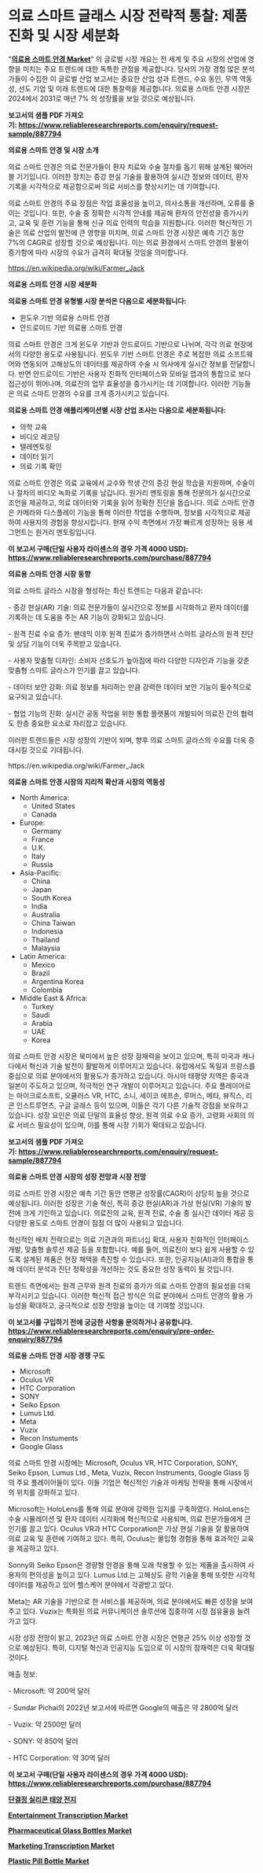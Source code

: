 <p><h1>의료 스마트 글래스 시장 전략적 통찰: 제품 진화 및 시장 세분화</h1></p><p>"<strong><a href="https://www.reliableresearchreports.com/medical-smart-glasses-r887794?utm_campaign=106&utm_medium=7&utm_source=Github&utm_content=ia&utm_term=12112024&utm_id=medical-smart-glasses">의료용 스마트 안경 Market</a></strong>" 의 글로벌 시장 개요는 전 세계 및 주요 시장의 산업에 영향을 미치는 주요 트렌드에 대한 독특한 관점을 제공합니다. 당사의 가장 경험 많은 분석가들이 수집한 이 글로벌 산업 보고서는 중요한 산업 성과 트렌드, 수요 동인, 무역 역동성, 선도 기업 및 미래 트렌드에 대한 통찰력을 제공합니다. 의료용 스마트 안경 시장은 2024에서 2031로 매년 7% 의 성장률을 보일 것으로 예상됩니다.</p>
<p><strong>보고서의 샘플 PDF 가져오기:&nbsp;<a href="https://www.reliableresearchreports.com/enquiry/request-sample/887794?utm_campaign=106&utm_medium=7&utm_source=Github&utm_content=ia&utm_term=12112024&utm_id=medical-smart-glasses">https://www.reliableresearchreports.com/enquiry/request-sample/887794</a></strong></p>
<p><strong>의료용 스마트 안경 및 시장 소개</strong></p>
<p><p>의료 스마트 안경은 의료 전문가들이 환자 치료와 수술 절차를 돕기 위해 설계된 웨어러블 기기입니다. 이러한 장치는 증강 현실 기술을 활용하여 실시간 정보와 데이터, 환자 기록을 시각적으로 제공함으로써 의료 서비스를 향상시키는 데 기여합니다. </p><p>의료 스마트 안경의 주요 장점은 작업 효율성을 높이고, 의사소통을 개선하며, 오류를 줄이는 것입니다. 또한, 수술 중 정확한 시각적 안내를 제공해 환자의 안전성을 증가시키고, 교육 및 훈련 기능을 통해 신규 의료 인력의 학습을 지원합니다. 이러한 혁신적인 기술은 의료 산업의 발전에 큰 영향을 미치며, 의료 스마트 안경 시장은 예측 기간 동안 7%의 CAGR로 성장할 것으로 예상됩니다. 이는 의료 환경에서 스마트 안경의 활용이 증가함에 따라 시장의 수요가 급격히 확대될 것임을 의미합니다.</p></p>
<p><a href="https://en.wikipedia.org/wiki/Farmer_Jack?utm_campaign=106&utm_medium=7&utm_source=Github&utm_content=ia&utm_term=12112024&utm_id=medical-smart-glasses">https://en.wikipedia.org/wiki/Farmer_Jack</a></p>
<p><strong>의료용 스마트 안경 시장 세분화</strong></p>
<p><strong>의료용 스마트 안경 유형별 시장 분석은 다음으로 세분화됩니다:</strong></p>
<p><ul><li>윈도우 기반 의료용 스마트 안경</li><li>안드로이드 기반 의료용 스마트 안경</li></ul></p>
<p><p>의료 스마트 안경은 크게 윈도우 기반과 안드로이드 기반으로 나뉘며, 각각 의료 현장에서의 다양한 용도로 사용됩니다. 윈도우 기반 스마트 안경은 주로 복잡한 의료 소프트웨어와 연동되어 고해상도의 데이터를 제공하여 수술 시 의사에게 실시간 정보를 전달합니다. 반면 안드로이드 기반은 사용자 친화적 인터페이스와 모바일 앱과의 통합으로 보다 접근성이 뛰어나며, 의료진의 업무 효율성을 증가시키는 데 기여합니다. 이러한 기능들은 의료 스마트 안경의 수요를 크게 증가시키고 있습니다.</p></p>
<p><strong>의료용 스마트 안경 애플리케이션별 시장 산업 조사는 다음으로 세분화됩니다:</strong></p>
<p><ul><li>의학 교육</li><li>비디오 레코딩</li><li>텔레멘토링</li><li>데이터 읽기</li><li>의료 기록 확인</li></ul></p>
<p><p>의료 스마트 안경은 의료 교육에서 교수와 학생 간의 증강 현실 학습을 지원하며, 수술이나 절차의 비디오 녹화로 기록을 남깁니다. 원거리 멘토링을 통해 전문의가 실시간으로 조언을 제공하고, 의료 데이터와 기록을 읽어 정확한 진단을 돕습니다. 의료 스마트 안경은 카메라와 디스플레이 기능을 통해 이러한 작업을 수행하며, 정보를 시각적으로 제공하여 사용자의 경험을 향상시킵니다. 현재 수익 측면에서 가장 빠르게 성장하는 응용 세그먼트는 원거리 멘토링입니다.</p></p>
<p><strong>이 보고서 구매(단일 사용자 라이센스의 경우 가격 4000 USD): <a href="https://www.reliableresearchreports.com/purchase/887794?utm_campaign=106&utm_medium=7&utm_source=Github&utm_content=ia&utm_term=12112024&utm_id=medical-smart-glasses">https://www.reliableresearchreports.com/purchase/887794</a></strong></p>
<p><strong>의료용 스마트 안경 시장 동향</strong></p>
<p><p>의료 스마트 글라스 시장을 형성하는 최신 트렌드는 다음과 같습니다:</p><p>- 증강 현실(AR) 기술: 의료 전문가들이 실시간으로 정보를 시각화하고 환자 데이터를 기록하는 데 도움을 주는 AR 기능이 강화되고 있습니다.</p><p>- 원격 진료 수요 증가: 팬데믹 이후 원격 진료가 증가하면서 스마트 글라스의 원격 진단 및 상담 기능이 더욱 주목받고 있습니다.</p><p>- 사용자 맞춤형 디자인: 소비자 선호도가 높아짐에 따라 다양한 디자인과 기능을 갖춘 맞춤형 스마트 글라스가 인기를 끌고 있습니다.</p><p>- 데이터 보안 강화: 의료 정보를 처리하는 만큼 강력한 데이터 보안 기능이 필수적으로 요구되고 있습니다.</p><p>- 협업 기능의 진화: 실시간 공동 작업을 위한 통합 플랫폼이 개발되어 의료진 간의 협력도 한층 중요한 요소로 자리잡고 있습니다.</p><p>이러한 트렌드들은 시장 성장의 기반이 되며, 향후 의료 스마트 글라스의 수요를 더욱 증대시킬 것으로 기대됩니다.</p></p>
<p>https://en.wikipedia.org/wiki/Farmer_Jack</p>
<p><strong>의료용 스마트 안경 시장의 지리적 확산과 시장의 역동성</strong></p>
<p><ul>
    <li>
        North America:
        <ul>
            <li>United States</li>
            <li>Canada</li>
        </ul>
    </li>
    <li>
        Europe:
        <ul>
            <li>Germany</li>
            <li>France</li>
            <li>U.K.</li>
            <li>Italy</li>
            <li>Russia</li>
        </ul>
    </li>
    <li>
        Asia-Pacific:
        <ul>
            <li>China</li>
            <li>Japan</li>
            <li>South Korea</li>
            <li>India</li>
            <li>Australia</li>
            <li>China Taiwan</li>
            <li>Indonesia</li>
            <li>Thailand</li>
            <li>Malaysia</li>
        </ul>
    </li>
    <li>
        Latin America:
        <ul>
            <li>Mexico</li>
            <li>Brazil</li>
            <li>Argentina Korea</li>
            <li>Colombia</li>
        </ul>
    </li>
    <li>
        Middle East & Africa:
        <ul>
            <li>Turkey</li>
            <li>Saudi</li>
            <li>Arabia</li>
            <li>UAE</li>
            <li>Korea</li>
        </ul>
    </li>
    </ul></p>
<p><p>의료 스마트 안경 시장은 북미에서 높은 성장 잠재력을 보이고 있으며, 특히 미국과 캐나다에서 혁신과 기술 발전이 활발하게 이루어지고 있습니다. 유럽에서도 독일과 프랑스를 중심으로 의료 분야에서의 활용도가 증가하고 있습니다. 아시아 태평양 지역은 중국과 일본이 주도하고 있으며, 적극적인 연구 개발이 이루어지고 있습니다. 주요 플레이어로는 마이크로소프트, 오큘러스 VR, HTC, 소니, 세이코 에프손, 루머스, 메타, 뷰직스, 리콘 인스트루먼츠, 구글 글래스 등이 있으며, 이들은 각기 다른 기술적 강점을 보유하고 있습니다. 성장 요인은 의료 단말의 효율성 향상, 원격 의료 수요 증가, 고령화 사회의 의료 서비스 필요성이 있으며, 이를 통해 시장 기회가 확대되고 있습니다.</p></p>
<p><strong>보고서의 샘플 PDF 가져오기:&nbsp;<a href="https://www.reliableresearchreports.com/enquiry/request-sample/887794?utm_campaign=106&utm_medium=7&utm_source=Github&utm_content=ia&utm_term=12112024&utm_id=medical-smart-glasses">https://www.reliableresearchreports.com/enquiry/request-sample/887794</a></strong></p>
<p><strong>의료용 스마트 안경 시장의 성장 전망과 시장 전망</strong></p>
<p><p>의료 스마트 안경 시장은 예측 기간 동안 연평균 성장률(CAGR)이 상당히 높을 것으로 예상됩니다. 이러한 성장은 기술 혁신, 특히 증강 현실(AR)과 가상 현실(VR) 기술의 발전에 크게 기인하고 있습니다. 의료진의 교육, 원격 진료, 수술 중 실시간 데이터 제공 등 다양한 용도로 스마트 안경이 점점 더 많이 사용되고 있습니다.</p><p>혁신적인 배치 전략으로는 의료 기관과의 파트너십 확대, 사용자 친화적인 인터페이스 개발, 맞춤형 솔루션 제공 등을 포함합니다. 예를 들어, 의료진이 보다 쉽게 사용할 수 있도록 설계된 제품은 현장 채택을 촉진할 수 있습니다. 또한, 인공지능(AI)과의 통합을 통해 데이터 분석과 진단 정확성을 개선하는 것도 중요한 성장 동력이 될 것입니다.</p><p>트렌드 측면에서는 원격 근무와 원격 진료의 증가가 의료 스마트 안경의 필요성을 더욱 부각시키고 있습니다. 이러한 혁신적 접근 방식은 의료 분야에서 스마트 안경의 활용 가능성을 확대하고, 궁극적으로 성장 전망을 높이는 데 기여할 것입니다.</p></p>
<p><strong>이 보고서를 구입하기 전에 궁금한 사항을 문의하거나 공유합니다. <a href="https://www.reliableresearchreports.com/enquiry/pre-order-enquiry/887794?utm_campaign=106&utm_medium=7&utm_source=Github&utm_content=ia&utm_term=12112024&utm_id=medical-smart-glasses">https://www.reliableresearchreports.com/enquiry/pre-order-enquiry/887794</a></strong></p>
<p><strong>의료용 스마트 안경 시장 경쟁 구도</strong></p>
<p><ul><li>Microsoft</li><li>Oculus VR</li><li>HTC Corporation</li><li>SONY</li><li>Seiko Epson</li><li>Lumus Ltd.</li><li>Meta</li><li>Vuzix</li><li>Recon Instuments</li><li>Google Glass</li></ul></p>
<p><p>의료 스마트 안경 시장에는 Microsoft, Oculus VR, HTC Corporation, SONY, Seiko Epson, Lumus Ltd., Meta, Vuzix, Recon Instruments, Google Glass 등의 주요 플레이어들이 있다. 이들 기업은 혁신적인 기술과 마케팅 전략을 통해 시장에서의 위치를 강화하고 있다.</p><p>Microsoft는 HoloLens를 통해 의료 분야에 강력한 입지를 구축하였다. HoloLens는 수술 시뮬레이션 및 환자 데이터 시각화에 혁신적으로 사용되며, 의료 전문가들에게 큰 인기를 끌고 있다. Oculus VR과 HTC Corporation은 가상 현실 기술을 잘 활용하여 의료 교육 및 훈련에 기여하고 있다. 특히, Oculus는 몰입형 경험을 통해 효과적인 교육을 제공하고 있다.</p><p>Sonny와 Seiko Epson은 경량형 안경을 통해 오래 착용할 수 있는 제품을 출시하여 사용자의 편의성을 높이고 있다. Lumus Ltd.는 고해상도 광학 기술을 통해 또렷한 시각적 데이터를 제공하고 있어 헬스케어 분야에서 각광받고 있다.</p><p>Meta는 AR 기술을 기반으로 한 서비스를 제공하며, 의료 분야에서도 빠른 성장을 보여주고 있다. Vuzix는 특화된 의료 커뮤니케이션 솔루션에 집중하여 시장 점유율을 늘려가고 있다.</p><p>시장 성장 전망이 밝고, 2023년 의료 스마트 안경 시장은 연평균 25% 이상 성장할 것으로 예상된다. 특히, 디지털 혁신과 인공지능 도입으로 이 시장의 잠재력은 더욱 확대될 것이다.</p><p>매출 정보:</p><p>- Microsoft: 약 200억 달러</p><p>- Sundar Pichai의 2022년 보고서에 따르면 Google의 매출은 약 2800억 달러</p><p>- Vuzix: 약 2500만 달러</p><p>- SONY: 약 850억 달러 </p><p>- HTC Corporation: 약 30억 달러 </p></p>
<p><strong>이 보고서 구매(단일 사용자 라이센스의 경우 가격 4000 USD): <a href="https://www.reliableresearchreports.com/purchase/887794?utm_campaign=106&utm_medium=7&utm_source=Github&utm_content=ia&utm_term=12112024&utm_id=medical-smart-glasses">https://www.reliableresearchreports.com/purchase/887794</a></strong></p>
<p><strong><p><a href="https://github.com/sougarounis/Market-Research-Report-List-6/blob/main/936545523806.md?utm_campaign=106&utm_medium=7&utm_source=Github&utm_content=ia&utm_term=12112024&utm_id=medical-smart-glasses">단결정 실리콘 태양 전지</a></p><p><a href="https://issuu.com/reportprime-2/docs/entertainment-transcription-market-_19f2f1ae203596?utm_campaign=106&utm_medium=7&utm_source=Github&utm_content=ia&utm_term=12112024&utm_id=medical-smart-glasses">Entertainment Transcription Market</a></p><p><a href="https://github.com/hegwervaemeruk/Market-Research-Report-List-1/blob/main/pharmaceutical-glass-bottles-market.md?utm_campaign=106&utm_medium=7&utm_source=Github&utm_content=ia&utm_term=12112024&utm_id=medical-smart-glasses">Pharmaceutical Glass Bottles Market</a></p><p><a href="https://issuu.com/reportprime-2/docs/marketing-transcription-market-size_6b86dc5ef20c75?utm_campaign=106&utm_medium=7&utm_source=Github&utm_content=ia&utm_term=12112024&utm_id=medical-smart-glasses">Marketing Transcription Market</a></p><p><a href="https://github.com/ibbiechinotit/Market-Research-Report-List-1/blob/main/plastic-pill-bottle-market.md?utm_campaign=106&utm_medium=7&utm_source=Github&utm_content=ia&utm_term=12112024&utm_id=medical-smart-glasses">Plastic Pill Bottle Market</a></p></strong></p>
<p></p>